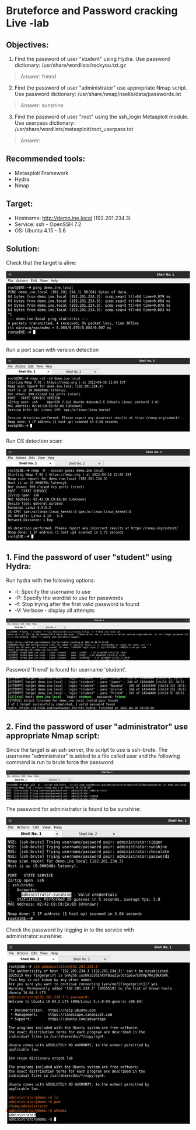 # Bruteforce and Password cracking Live -lab

## Objectives:
1. Find the password of user "student" using Hydra. Use password dictionary: /usr/share/wordlists/rockyou.txt.gz
> Answer: friend
2. Find the password of user "administrator" use appropriate Nmap script. Use password dictionary: /usr/share/nmap/nselib/data/passwords.lst
> Answer: sunshine
3. Find the password of user "root" using the ssh_login Metasploit module. Use userpass dictionary: /usr/share/wordlists/metasploit/root_userpass.txt
> Answer: 

## Recommended tools: 
* Metasploit Framework
* Hydra
* Nmap

## Target:

* Hostname: http://demo.ine.local (192.201.234.3)
* Service: ssh - OpenSSH 7.2
* OS: Ubuntu 4.15 - 5.6

## Solution:

Check that the target is alive:
    
![screenshot](../pentesting-basics/pictures/pw-cracking-lab-1.jpg)

Run a port scan with version detection

![screenshot](../pentesting-basics/pictures/pw-cracking-lab-5.jpg)

Run OS detection scan:

![screenshot](../pentesting-basics/pictures/pw-cracking-lab-6.jpg)

## 1. Find the password of user "student" using Hydra:

Run hydra with the following options:

* -l: Specify the username to use
* -P: Specify the wordlist to use for passwords
* -f: Stop trying after the first valid password is found
* -V: Verbose - display all attempts

![screenshot](../pentesting-basics/pictures/pw-cracking-lab-3.jpg)

Password 'friend' is found for username 'student'. 

![screenshot](../pentesting-basics/pictures/pw-cracking-lab-4.jpg)

## 2. Find the password of user "administrator" use appropriate Nmap script:

Since the target is an ssh server, the script to use is ssh-brute. The username "administrator" is added to a file called user and the following command is run to brute force the password:

![screenshot](../pentesting-basics/pictures/pw-cracking-lab-7.jpg)

The password for administrator is found to be sunshine:

![screenshot](../pentesting-basics/pictures/pw-cracking-lab-8.jpg)

Check the password by logging in to the service with administrator:sunshine:

![screenshot](../pentesting-basics/pictures/pw-cracking-lab-9.jpg)


